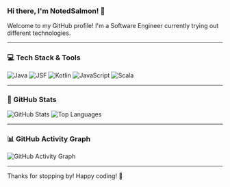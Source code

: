 ### Hi there, I'm NotedSalmon! 🌟

Welcome to my GitHub profile! I'm a Software Engineer currently trying out different technologies.

---

### 💻 Tech Stack & Tools
![Java](https://img.shields.io/badge/Java-ED8B00?style=for-the-badge&logo=java&logoColor=white)
![JSF](https://img.shields.io/badge/JSF-323330?style=for-the-badge&logo=java&logoColor=white)
![Kotlin](https://img.shields.io/badge/Kotlin-0095D5?style=for-the-badge&logo=kotlin&logoColor=white)
![JavaScript](https://img.shields.io/badge/JavaScript-F7DF1E?style=for-the-badge&logo=javascript&logoColor=black)
![Scala](https://img.shields.io/badge/Scala-DC322F?style=for-the-badge&logo=scala&logoColor=white)

---

### 🌟 GitHub Stats
![GitHub Stats](https://github-readme-stats.vercel.app/api?username=notedsalmon&show_icons=true&theme=radical)
![Top Languages](https://github-readme-stats.vercel.app/api/top-langs/?username=notedsalmon&layout=compact&theme=radical)

---

### 📊 GitHub Activity Graph
![GitHub Activity Graph](https://github-readme-activity-graph.vercel.app/graph?username=notedsalmon&theme=react-dark)

---


Thanks for stopping by! Happy coding! 🚀
